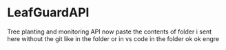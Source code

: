 # LeafGuardAPI
Tree planting and monitoring API
now paste the contents of folder i sent here without the git
like in the folder or in vs code
in the folder
ok
ok engre

